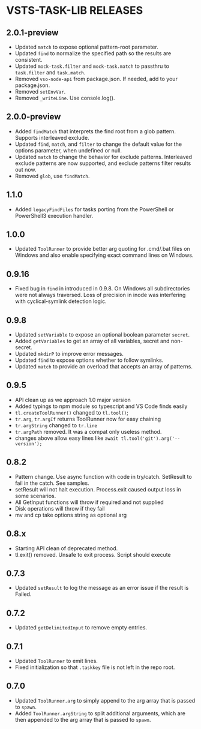 # VSTS-TASK-LIB RELEASES

## 2.0.1-preview
 * Updated `match` to expose optional pattern-root parameter.
 * Updated `find` to normalize the specified path so the results are consistent.
 * Updated `mock-task.filter` and `mock-task.match` to passthru to `task.filter` and `task.match`.
 * Removed `vso-node-api` from package.json. If needed, add to your package.json.
 * Removed `setEnvVar`.
 * Removed `_writeLine`. Use console.log().

## 2.0.0-preview
 * Added `findMatch` that interprets the find root from a glob pattern. Supports interleaved exclude.
 * Updated `find`, `match`, and `filter` to change the default value for the options parameter, when undefined or null.
 * Updated `match` to change the behavior for exclude patterns. Interleaved exclude patterns are now supported, and exclude patterns filter results out now.
 * Removed `glob`, use `findMatch`.

## 1.1.0
 * Added `legacyFindFiles` for tasks porting from the PowerShell or PowerShell3 execution handler.

## 1.0.0
 * Updated `ToolRunner` to provide better arg quoting for .cmd/.bat files on Windows and also enable specifying exact command lines on Windows.

## 0.9.16
 * Fixed bug in `find` in introduced in 0.9.8. On Windows all subdirectories were not always traversed. Loss of precision in inode was interfering with cyclical-symlink detection logic.

## 0.9.8
 * Updated `setVariable` to expose an optional boolean parameter `secret`.
 * Added `getVariables` to get an array of all variables, secret and non-secret.
 * Updated `mkdirP` to improve error messages.
 * Updated `find` to expose options whether to follow symlinks.
 * Updated `match` to provide an overload that accepts an array of patterns.

## 0.9.5
 * API clean up as we approach 1.0 major version
 * Added typings to npm module so typescript and VS Code finds easily 
 * `tl.createToolRunner()` changed to `tl.tool()`;
 * `tr.arg`, `tr.argIf` returns ToolRunner now for easy chaining
 * `tr.argString` changed to `tr.line`
 * `tr.argPath` removed.  It was a compat only useless method.
 * changes above allow easy lines like `await tl.tool('git').arg('--version');`

## 0.8.2
  * Pattern change.  Use async function with code in try/catch.  SetResult to fail in the catch.  See samples.
  * setResult will not halt execution.  Process.exit caused output loss in some scenarios.
  * All GetInput functions will throw if required and not supplied
  * Disk operations will throw if they fail
  * mv and cp take options string as optional arg

## 0.8.x
 * Starting API clean of deprecated method.
 * tl.exit() removed.  Unsafe to exit process.  Script should execute

## 0.7.3
 * Updated `setResult` to log the message as an error issue if the result is Failed.

## 0.7.2
 * Updated `getDelimitedInput` to remove empty entries.

## 0.7.1
 * Updated `ToolRunner` to emit lines.
 * Fixed initialization so that `.taskkey` file is not left in the repo root.

## 0.7.0
 * Updated `ToolRunner.arg` to simply append to the arg array that is passed to `spawn`.
 * Added `ToolRunner.argString` to split additional arguments, which are then appended to the arg array that is passed to `spawn`.
